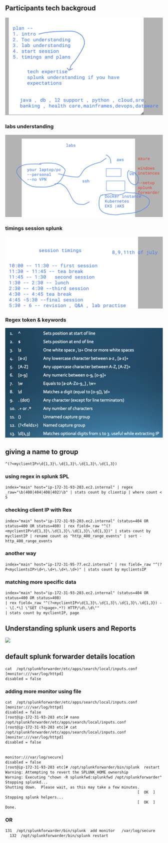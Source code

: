 ## Participants tech backgroud 

<img src="tech.png">

### labs understanding 

<img src="labs.png">



### timings session splunk

<img src="time.png">

### Regex token & keywords 

<img src="token.png">

## giving a name to group 

```
^(?<myclientIP>\d{1,3}\.\d{1,3}\.\d{1,3}\.\d{1,3})
```

### using regex in splunk  SPL 

```
index="main" host="ip-172-31-93-203.ec2.internal" | regex _raw="\b(400|404|408|402)\b" | stats count by clientip | where count < 5
```

### checking client IP with Rex 

```
index="main" host="ip-172-31-93-203.ec2.internal" (status=404 OR status=400 OR status=408) | rex field=_raw "^(?<myclientIP>\d{1,3}\.\d{1,3}\.\d{1,3}\.\d{1,3})" | stats count by myclientIP | rename count as "http_400_range_events" | sort - http_400_range_events
```

### another way 

```
index="main" host="ip-172-31-95-77.ec2.internal" | rex field=_raw "^(?P<myclientsIP>\d+\.\d+\.\d+\.\d+)" | stats count by myclientsIP
```

### matching more specific data 

```
index="main" host="ip-172-31-93-203.ec2.internal" (status=404 OR status=400 OR status=408)
| rex field=_raw "^(?<myclientIP>\d{1,3}\.\d{1,3}\.\d{1,3}\.\d{1,3}) - - \[.*\] \"GET (?<page>.*?) HTTP/\d\.\d\""
| stats count by myclientIP, page
```

## Understanding splunk users and Reports

<img src="reports.png">

## default splunk forwarder details location 

```
cat  /opt/splunkforwarder/etc/apps/search/local/inputs.conf 
[monitor:///var/log/httpd]
disabled = false
```

### adding more monitor using file 

```
cat  /opt/splunkforwarder/etc/apps/search/local/inputs.conf 
[monitor:///var/log/httpd]
disabled = false
[root@ip-172-31-93-203 etc]# nano   /opt/splunkforwarder/etc/apps/search/local/inputs.conf 
[root@ip-172-31-93-203 etc]# cat  /opt/splunkforwarder/etc/apps/search/local/inputs.conf 
[monitor:///var/log/httpd]
disabled = false


monitor:///var/log/secure]
disabled = false
[root@ip-172-31-93-203 etc]# /opt/splunkforwarder/bin/splunk  restart
Warning: Attempting to revert the SPLUNK_HOME ownership
Warning: Executing "chown -R splunkfwd:splunkfwd /opt/splunkforwarder"
Stopping splunkd...
Shutting down.  Please wait, as this may take a few minutes.
                                                           [  OK  ]
Stopping splunk helpers...
                                                           [  OK  ]
Done.

```
### OR 

```
131  /opt/splunkforwarder/bin/splunk  add monitor   /var/log/secure
  132  /opt/splunkforwarder/bin/splunk restart
```


